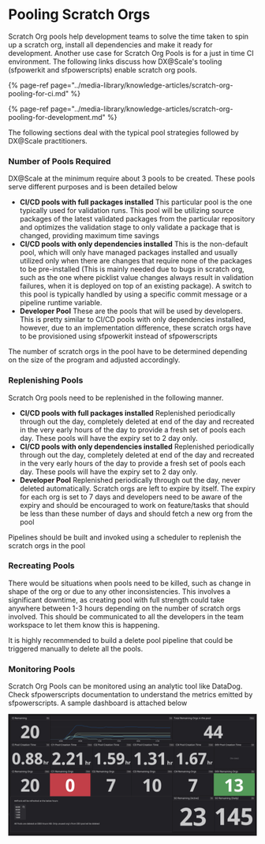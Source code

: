 # Pooling Scratch Orgs

Scratch Org pools help development teams to solve the time taken to spin up a scratch org, install all dependencies and make it ready for development.  Another use case for Scratch Org Pools is for a just in time CI environment. The following links discuss how DX@Scale's tooling \(sfpowerkit and sfpowerscripts\) enable scratch org pools.

{% page-ref page="../media-library/knowledge-articles/scratch-org-pooling-for-ci.md" %}

{% page-ref page="../media-library/knowledge-articles/scratch-org-pooling-for-development.md" %}

The following sections deal with the typical pool strategies followed by DX@Scale practitioners.

### Number of Pools Required

DX@Scale at the minimum require about 3 pools to be created. These pools serve different purposes and is been detailed below

* **CI/CD pools with full packages installed** This particular pool is the one typically used for validation runs.  This pool will be utilizing source packages of the latest validated packages from the particular repository and optimizes the validation stage to only validate a package that is changed, providing maximum time savings
* **CI/CD pools with only dependencies installed** This is the non-default pool, which will only have managed packages installed and usually utilized only when there are changes that require none of the packages to be pre-installed \(This is mainly needed due to bugs in scratch org, such as the one where picklist value changes always result in validation failures, when it is deployed on top of an existing package\). A switch to this pool is typically handled by using a specific commit message or a pipeline runtime variable.
* **Developer Pool** These are the pools that will be used by developers. This is pretty similar to CI/CD pools with only dependencies installed, however, due to an implementation difference, these scratch orgs have to be provisioned using sfpowerkit instead of sfpowerscripts 

The number of scratch orgs in the pool have to be determined depending on the size of the program and adjusted accordingly.

### Replenishing Pools

Scratch Org pools need to be replenished in the following manner.

* **CI/CD pools with full packages installed** Replenished periodically through out the day, completely deleted at end of the day and recreated in the very early hours of the day to provide a fresh set of pools each day. These pools will have the expiry set to 2 day only.
* **CI/CD pools with only dependencies installed** Replenished periodically through out the day, completely deleted at end of the day and recreated in the very early hours of the day to provide a fresh set of pools each day. These pools will have the expiry set to 2 day only.
* **Developer Pool** Replenished periodically through out the day, never deleted automatically. Scratch orgs are left to expire by itself. The expiry for each org is set to 7 days and developers need to be aware of the expiry and should be encouraged to work on feature/tasks that should be less than these number of days and should fetch a new org from the pool

Pipelines should be built and invoked using a scheduler to replenish the scratch orgs in the pool

### Recreating Pools

There would be situations when pools need to be killed, such as change in shape of the org or due to any other inconsistencies. This involves a significant downtime, as creating pool with full strength could take anywhere between 1-3 hours depending on the number of scratch orgs involved. This should be communicated to all the developers in the team workspace to let them know this is happening.

It is highly recommended to build a delete pool pipeline that could be triggered manually to delete all the pools.

### Monitoring Pools

Scratch Org Pools can be monitored using an analytic tool like DataDog. Check sfpowerscripts documentation to understand the metrics emitted by sfpowerscripts. A sample dashboard is attached below



![](../.gitbook/assets/image%20%2855%29.png)



